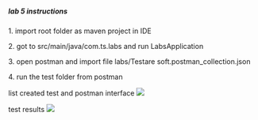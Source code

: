 <h5> lab 5 instructions</h5>

<p>1. import root folder as maven project in IDE</p>

<p>2. got to src/main/java/com.ts.labs and run LabsApplication</p>
<p>3. open postman and import file labs/Testare soft.postman_collection.json</p>
<p>4. run the test  folder from postman </p>

list created test and postman interface
<img src="https://i.imgur.com/aHXnKu0.png"/>

test results
<img src="https://i.imgur.com/hdJ86pq.png"/>